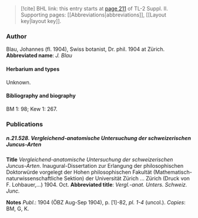 > [!cite] BHL link: this entry starts at [page 211](https://www.biodiversitylibrary.org/page/33265408) of TL-2 Suppl. II.
> Supporting pages: [[Abbreviations|abbreviations]], [[Layout key|layout key]].

### Author

Blau, Johannes (fl. 1904), Swiss botanist, Dr. phil. 1904 at Zürich. 
**Abbreviated name**: *J. Blau*

#### Herbarium and types

Unknown.

#### Bibliography and biography

BM 1: 98; Kew 1: 267.

### Publications

##### n.21.528. Vergleichend-anatomische Untersuchung der schweizerischen Juncus-Arten

**Title**
*Vergleichend-anatomische Untersuchung der schweizerischen Juncus-Arten*. Inaugural-Dissertation zur Erlangung der philosophischen Doktorwürde vorgelegt der Hohen philosophischen Fakultät (Mathematisch-naturwissenschaftliche Sektion) der Universität Zürich ... Zürich (Druck von F. Lohbauer,...) 1904. Oct.
**Abbreviated title**: *Vergl.-anat. Unters. Schweiz. Junc.*

**Notes**
*Publ*.: 1904 (ÖBZ Aug-Sep 1904), p. \[1\]-82, *pl. 1-4* (uncol.). *Copies*: BM, G, K.

